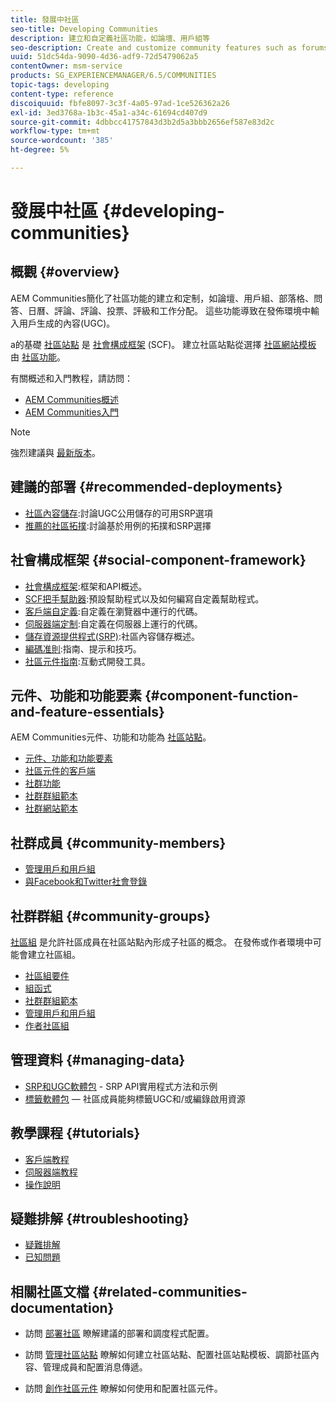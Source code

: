 ```yaml
---
title: 發展中社區
seo-title: Developing Communities
description: 建立和自定義社區功能，如論壇、用戶組等
seo-description: Create and customize community features such as forums, user groups, and more
uuid: 51dc54da-9090-4d36-adf9-72d5479062a5
contentOwner: msm-service
products: SG_EXPERIENCEMANAGER/6.5/COMMUNITIES
topic-tags: developing
content-type: reference
discoiquuid: fbfe8097-3c3f-4a05-97ad-1ce526362a26
exl-id: 3ed3768a-1b3c-45a1-a34c-61694cd407d9
source-git-commit: 4dbbcc41757843d3b2d5a3bbb2656ef587e83d2c
workflow-type: tm+mt
source-wordcount: '385'
ht-degree: 5%

---
```


# 發展中社區  {#developing-communities}

## 概觀 {#overview}

AEM Communities簡化了社區功能的建立和定制，如論壇、用戶組、部落格、問答、日曆、評論、評論、投票、評級和工作分配。 這些功能導致在發佈環境中輸入用戶生成的內容(UGC)。

a的基礎 [社區站點](overview.md#communitiessites) 是 [社會構成框架](scf.md) (SCF)。 建立社區站點從選擇 [社區網站模板](sites-console.md) 由 [社區功能](functions.md)。

有關概述和入門教程，請訪問：

* [AEM Communities概述](overview.md)
* [AEM Communities入門](getting-started.md)

>[!NOTE]
> 
>強烈建議與 [最新版本](deploy-communities.md#latest-releases)。

## 建議的部署 {#recommended-deployments}

* [社區內容儲存](working-with-srp.md):討論UGC公用儲存的可用SRP選項
* [推薦的社區拓撲](topologies.md):討論基於用例的拓撲和SRP選擇

## 社會構成框架 {#social-component-framework}

* [社會構成框架](scf.md):框架和API概述。
* [SCF把手幫助器](handlebars-helpers.md):預設幫助程式以及如何編寫自定義幫助程式。
* [客戶端自定義](client-customize.md):自定義在瀏覽器中運行的代碼。
* [伺服器端定制](server-customize.md):自定義在伺服器上運行的代碼。
* [儲存資源提供程式(SRP)](srp.md):社區內容儲存概述。
* [編碼准則](code-guide.md):指南、提示和技巧。
* [社區元件指南](components-guide.md):互動式開發工具。

## 元件、功能和功能要素 {#component-function-and-feature-essentials}

AEM Communities元件、功能和功能為 [社區站點](sites-console.md)。

* [元件、功能和功能要素](essentials.md)
* [社區元件的客戶端](clientlibs.md)
* [社群功能](functions.md)
* [社群群組範本](tools-groups.md)
* [社群網站範本](sites.md)

## 社群成員 {#community-members}

* [管理用戶和用戶組](users.md)
* [與Facebook和Twitter社會登錄](social-login.md)

## 社群群組 {#community-groups}

[社區組](overview.md#communitygroups) 是允許社區成員在社區站點內形成子社區的概念。 在發佈或作者環境中可能會建立社區組。

* [社區組要件](essentials-groups.md)
* [組函式](functions.md#groups-function)
* [社群群組範本](tools-groups.md)
* [管理用戶和用戶組](users.md)
* [作者社區組](creating-groups.md)

## 管理資料 {#managing-data}

* [SRP和UGC軟體包](srp-and-ugc.md) - SRP API實用程式方法和示例
* [標籤軟體包](tag.md)  — 社區成員能夠標籤UGC和/或編錄啟用資源

## 教學課程 {#tutorials}

* [客戶端教程](tutorials.md#client-side-customization)
* [伺服器端教程](tutorials.md#server-side-customization)
* [操作說明](tutorials.md#how-to-instructions)

## 疑難排解 {#troubleshooting}

* [疑難排解](troubleshooting.md)
* [已知問題](/help/release-notes/release-notes.md)

## 相關社區文檔 {#related-communities-documentation}

* 訪問 [部署社區](deploy-communities.md) 瞭解建議的部署和調度程式配置。

* 訪問 [管理社區站點](administer-landing.md) 瞭解如何建立社區站點、配置社區站點模板、調節社區內容、管理成員和配置消息傳遞。

* 訪問 [創作社區元件](author-communities.md) 瞭解如何使用和配置社區元件。

